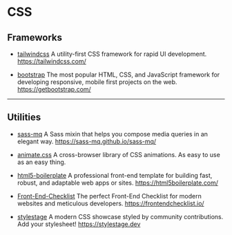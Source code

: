 # CSS

## Frameworks

- [tailwindcss](https://github.com/tailwindlabs/tailwindcss)
  A utility-first CSS framework for rapid UI development. <https://tailwindcss.com/>

- [bootstrap](https://github.com/twbs/bootstrap)
  The most popular HTML, CSS, and JavaScript framework for developing responsive, mobile first projects on the web. <https://getbootstrap.com/>

---

## Utilities

- [sass-mq](https://github.com/sass-mq/sass-mq)
  A Sass mixin that helps you compose media queries in an elegant way. <https://sass-mq.github.io/sass-mq/>

- [animate.css](https://github.com/animate-css/animate.css)
  A cross-browser library of CSS animations. As easy to use as an easy thing.

- [html5-boilerplate](https://github.com/h5bp/html5-boilerplate)
  A professional front-end template for building fast, robust, and adaptable web apps or sites. <https://html5boilerplate.com/>

- [Front-End-Checklist](https://github.com/thedaviddias/Front-End-Checklist)
  The perfect Front-End Checklist for modern websites and meticulous developers. <https://frontendchecklist.io/>

- [stylestage](https://github.com/5t3ph/stylestage)
  A modern CSS showcase styled by community contributions. Add your stylesheet! <https://stylestage.dev>
